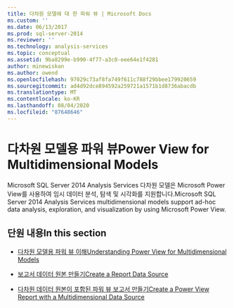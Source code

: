 ```yaml
---
title: 다차원 모델에 대 한 파워 뷰 | Microsoft Docs
ms.custom: ''
ms.date: 06/13/2017
ms.prod: sql-server-2014
ms.reviewer: ''
ms.technology: analysis-services
ms.topic: conceptual
ms.assetid: 9ba8299e-b990-4f77-a3c0-eee64e1f4281
author: minewiskan
ms.author: owend
ms.openlocfilehash: 97029c73af8fa749f611c788f29bbee179920659
ms.sourcegitcommit: ad4d92dce894592a259721a1571b1d8736abacdb
ms.translationtype: MT
ms.contentlocale: ko-KR
ms.lasthandoff: 08/04/2020
ms.locfileid: "87648646"
---
```

# <a name="power-view-for-multidimensional-models"></a><span data-ttu-id="cec14-102">다차원 모델용 파워 뷰</span><span class="sxs-lookup"><span data-stu-id="cec14-102">Power View for Multidimensional Models</span></span>
  <span data-ttu-id="cec14-103">Microsoft SQL Server 2014 Analysis Services 다차원 모델은 Microsoft Power View를 사용하여 임시 데이터 분석, 탐색 및 시각화를 지원합니다.</span><span class="sxs-lookup"><span data-stu-id="cec14-103">Microsoft SQL Server 2014 Analysis Services multidimensional models support ad-hoc data analysis, exploration, and visualization by using Microsoft Power View.</span></span>  
  
## <a name="in-this-section"></a><span data-ttu-id="cec14-104">단원 내용</span><span class="sxs-lookup"><span data-stu-id="cec14-104">In this section</span></span>  
  
-   [<span data-ttu-id="cec14-105">다차원 모델용 파워 뷰 이해</span><span class="sxs-lookup"><span data-stu-id="cec14-105">Understanding Power View for Multidimensional Models</span></span>](power-view-for-multidimensional-models.md)  
  
-   [<span data-ttu-id="cec14-106">보고서 데이터 원본 만들기</span><span class="sxs-lookup"><span data-stu-id="cec14-106">Create a Report Data Source</span></span>](create-a-report-data-source.md)  
  
-   [<span data-ttu-id="cec14-107">다차원 데이터 원본이 포함된 파워 뷰 보고서 만들기</span><span class="sxs-lookup"><span data-stu-id="cec14-107">Create a Power View Report with a Multidimensional Data Source</span></span>](create-a-power-view-report-with-a-multidimensional-data-source.md)  
  
  
